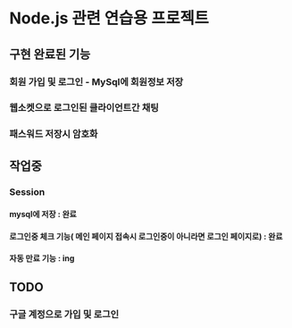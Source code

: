 # Node.js 관련 연습용 프로젝트

## 구현 완료된 기능
### 회원 가입 및 로그인 - MySql에 회원정보 저장
### 웹소켓으로 로그인된 클라이언트간 채팅
### 패스워드 저장시 암호화

## 작업중
### Session
#### mysql에 저장 : 완료 
#### 로그인중 체크 기능( 메인 페이지 접속시 로그인중이 아니라면 로그인 페이지로) : 완료
#### 자동 만료 기능 : ing

## TODO
### 구글 계정으로 가입 및 로그인